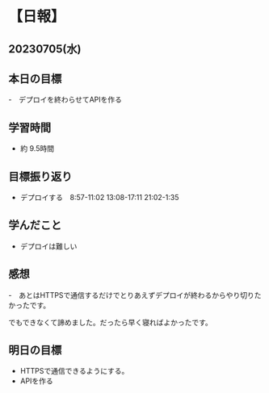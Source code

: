 # 【日報】
## 20230705(水)
## 本日の目標
-　デプロイを終わらせてAPIを作る

## 学習時間
- 約 9.5時間

## 目標振り返り
- デプロイする　8:57-11:02 13:08-17:11 21:02-1:35

## 学んだこと
- デプロイは難しい

## 感想
-　あとはHTTPSで通信するだけでとりあえずデプロイが終わるからやり切りたかったです。

でもできなくて諦めました。だったら早く寝ればよかったです。

## 明日の目標
- HTTPSで通信できるようにする。
- APIを作る


